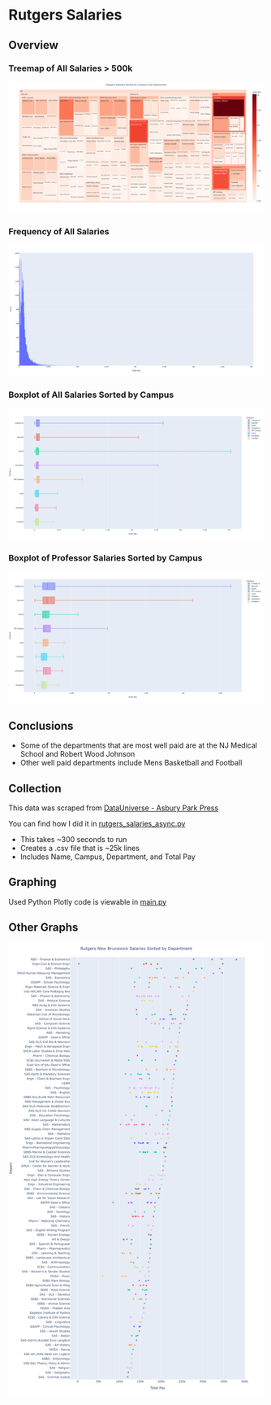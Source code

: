 # Rutgers Salaries

## Overview
### Treemap of All Salaries > 500k
![Treemap of All Salaries > 500k](/images/Treemap%20Salaries%20More%20Than%20500k.png)

### Frequency of All Salaries 
![Frequency of All Salaries](/images/Histogram%20All.png)

### Boxplot of All Salaries Sorted by Campus
![Boxplot of All Salaries Sorted by Campus](/images/Boxplot%20By%20Campus%20All.png)

### Boxplot of Professor Salaries Sorted by Campus
![Boxplot of Professor Salaries Sorted by Campus](/images/Boxplot%20By%20Campus%20Professors%20Only.png)

## Conclusions

* Some of the departments that are most well paid are at the NJ Medical School and Robert Wood Johnson
* Other well paid departments include Mens Basketball and Football

## Collection

This data was scraped from [DataUniverse - Asbury Park Press](https://content-static.app.com/datauniverse/caspio/bundle/Rutgers_salaries.html)

You can find how I did it in [rutgers_salaries_async.py](/rutgers_salaries_async.py)
* This takes ~300 seconds to run
* Creates a .csv file that is ~25k lines
* Includes Name, Campus, Department, and Total Pay

## Graphing
Used Python Plotly code is viewable in [main.py](/main.py)

## Other Graphs
![Rutgers New Brunswick Salaries Sorted by Department](/images/rutgers_salaries_by_depart.png)
